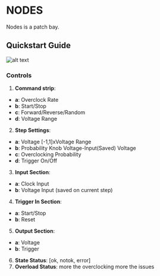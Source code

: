 # NODES

Nodes is a patch bay.

## Quickstart Guide

![alt text](../img/nodes.png)<br>


### Controls
1. <b>Command strip</b>:
  - <b>a</b>: Overclock Rate
  - <b>b</b>: Start/Stop
  - <b>c</b>: Forward/Reverse/Random 
  - <b>d</b>: Voltage Range
2. <b>Step Settings</b>: 
  - <b>a</b>: Voltage [-1,1]xVoltage Range
  - <b>b</b>: Probability Knob Voltage-Input(Saved) Voltage
  - <b>c</b>: Overclocking Probability
  - <b>d</b>: Trigger On/Off
3. <b>Input Section</b>:  
  - <b>a</b>: Clock Input 
  - <b>b</b>: Voltage Input (saved on current step)
4. <b>Trigger In Section</b>: 
  - <b>a</b>: Start/Stop 
  - <b>b</b>: Reset
5. <b>Output Section</b>: 
  - <b>a</b>: Voltage
  - <b>b</b>: Trigger
6. <b>State Status</b>: [ok, notok, error]
7. <b>Overload Status</b>: more the overclocking more the issues

